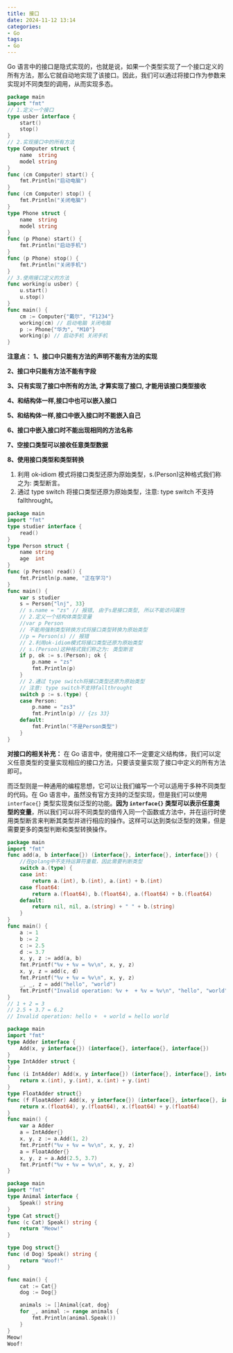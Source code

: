 ```yaml
---
title: 接口
date: 2024-11-12 13:14  
categories:
- Go
tags:
- Go
---
```


Go 语言中的接口是隐式实现的，也就是说，如果一个类型实现了一个接口定义的所有方法，那么它就自动地实现了该接口。因此，我们可以通过将接口作为参数来实现对不同类型的调用，从而实现多态。

```go
package main
import "fmt"
// 1.定义一个接口
type usber interface {
    start()
    stop()
}
// 2.实现接口中的所有方法
type Computer struct {
    name  string
    model string
}
func (cm Computer) start() {
    fmt.Println("启动电脑")
}
func (cm Computer) stop() {
    fmt.Println("关闭电脑")
}
type Phone struct {
    name  string
    model string
}
func (p Phone) start() {
    fmt.Println("启动手机")
}
func (p Phone) stop() {
    fmt.Println("关闭手机")
}
// 3.使用接口定义的方法
func working(u usber) {
    u.start()
    u.stop()
}
func main() {
    cm := Computer{"戴尔", "F1234"}
    working(cm) // 启动电脑 关闭电脑
    p := Phone{"华为", "M10"}
    working(p) // 启动手机 关闭手机
}
```

**注意点：**
**1、接口中只能有方法的声明不能有方法的实现**

**2、接口中只能有方法不能有字段**

**3、只有实现了接口中所有的方法, 才算实现了接口, 才能用该接口类型接收**

**4、和结构体一样,接口中也可以嵌入接口**

**5、和结构体一样,接口中嵌入接口时不能嵌入自己**

**6、接口中嵌入接口时不能出现相同的方法名称**

**7、空接口类型可以接收任意类型数据**

**8、使用接口类型和类型转换**

1. 利用 ok-idiom 模式将接口类型还原为原始类型，s.(Person)这种格式我们称之为: 类型断言。
2. 通过 type switch 将接口类型还原为原始类型，注意: type switch 不支持 fallthrought。

```go
package main
import "fmt"
type studier interface {
    read()
}
type Person struct {
    name string
    age  int
}
func (p Person) read() {
    fmt.Println(p.name, "正在学习")
}
func main() {
    var s studier
    s = Person{"lnj", 33}
    // s.name = "zs" // 报错, 由于s是接口类型, 所以不能访问属性
    // 2.定义一个结构体类型变量
    //var p Person
    // 不能用强制类型转换方式将接口类型转换为原始类型
    //p = Person(s) // 报错
    // 2.利用ok-idiom模式将接口类型还原为原始类型
    // s.(Person)这种格式我们称之为: 类型断言
    if p, ok := s.(Person); ok {
        p.name = "zs"
        fmt.Println(p)
    }
    // 2.通过 type switch将接口类型还原为原始类型
    // 注意: type switch不支持fallthrought
    switch p := s.(type) {
    case Person:
        p.name = "zs3"
        fmt.Println(p) // {zs 33}
    default:
        fmt.Println("不是Person类型")
    }
}
```

**对接口的相关补充：**
在 Go 语言中，使用接口不一定要定义结构体，我们可以定义任意类型的变量实现相应的接口方法，只要该变量实现了接口中定义的所有方法即可。

而泛型则是一种通用的编程思想，它可以让我们编写一个可以适用于多种不同类型的代码。在 Go 语言中，虽然没有官方支持的泛型实现，但是我们可以使用 `interface{}` 类型实现类似泛型的功能。**因为 `interface{}` 类型可以表示任意类型的变量**，所以我们可以将不同类型的值传入同一个函数或方法中，并在运行时使用类型断言来判断其类型并进行相应的操作。这样可以达到类似泛型的效果，但是需要更多的类型判断和类型转换操作。

```go
package main
import "fmt"
func add(a, b interface{}) (interface{}, interface{}, interface{}) {
    //在golang中不支持运算符重载，因此需要判断类型
    switch a.(type) {
    case int:
        return a.(int), b.(int), a.(int) + b.(int)
    case float64:
        return a.(float64), b.(float64), a.(float64) + b.(float64)
    default:
        return nil, nil, a.(string) + " " + b.(string)
    }
}
func main() {
    a := 1
    b := 2
    c := 2.5
    d := 3.7
    x, y, z := add(a, b)
    fmt.Printf("%v + %v = %v\n", x, y, z)
    x, y, z = add(c, d)
    fmt.Printf("%v + %v = %v\n", x, y, z)
    _, _, z = add("hello", "world")
    fmt.Printf("Invalid operation: %v +  + %v = %v\n", "hello", "world", z)
}
// 1 + 2 = 3
// 2.5 + 3.7 = 6.2
// Invalid operation: hello +  + world = hello world
```

```go
package main
import "fmt"
type Adder interface {
    Add(x, y interface{}) (interface{}, interface{}, interface{})
}
type IntAdder struct {
}
func (i IntAdder) Add(x, y interface{}) (interface{}, interface{}, interface{}) {
    return x.(int), y.(int), x.(int) + y.(int)
}
type FloatAdder struct{}
func (f FloatAdder) Add(x, y interface{}) (interface{}, interface{}, interface{}) {
    return x.(float64), y.(float64), x.(float64) + y.(float64)
}
func main() {
    var a Adder
    a = IntAdder{}
    x, y, z := a.Add(1, 2)
    fmt.Printf("%v + %v = %v\n", x, y, z)
    a = FloatAdder{}
    x, y, z = a.Add(2.5, 3.7)
    fmt.Printf("%v + %v = %v\n", x, y, z)
}
```

```go
package main
import "fmt"
type Animal interface {
	Speak() string
}
type Cat struct{}
func (c Cat) Speak() string {
	return "Meow!"
}

type Dog struct{}
func (d Dog) Speak() string {
	return "Woof!"
}

func main() {
	cat := Cat{}
	dog := Dog{}

	animals := []Animal{cat, dog}
	for _, animal := range animals {
		fmt.Println(animal.Speak())
	}
}
Meow!
Woof!
```
